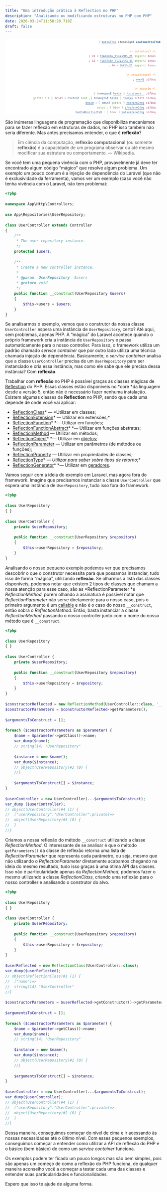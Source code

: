 ```yaml
---
title: "Uma introdução prática à Reflection no PHP"
description: "Analisando ou modificando estruturas no PHP com PHP"
date: 2020-03-24T11:58:20.718Z
draft: false
---
```


![](./images/php-reflection.png)

São inúmeras linguagens de programação que disponibiliza mecanismos para se
fazer reflexão em estruturas de dados, no PHP isso também não seria diferente.
Mas antes precisamos entender, o que é **reflexão**?

> Em ciência da computação, **reflexão computacional** (ou somente **reflexão**) é
> a capacidade de um programa observar ou até mesmo modificar sua estrutura ou
comportamento. — Wikipedia.

Se você tem uma pequena vivência com o PHP, provavelmente já deve ter encontrado
algum código “mágico” que resolve algum problema. Um exemplo um pouco comum é a
injeção de dependência do Laravel (que não é exclusividade da ferramenta), vamos
ver um exemplo (caso você não tenha vivência com o Laravel, não tem problema):

```php
<?php

namespace App\Http\Controllers;

use App\Repositories\UserRepository;

class UserController extends Controller
{
    /**
     * The user repository instance.
     */
    protected $users;

    /**
     * Create a new controller instance.
     *
     * @param  UserRepository  $users
     * @return void
     */
    public function __construct(UserRepository $users)
    {
        $this->users = $users;
    }
}
```

Se analisarmos o exemplo, vemos que o construtor da nossa classe
`UserController` espera uma instância de `UserRepository`, certo? Até aqui, sem
problemas, apenas PHP. A “mágica” do Laravel acontece quando o próprio framework
cria a instância de `UserRepository` e passa automaticamente para o nosso
controller. Para isso, o framework utiliza um padrão chamado *service container*
que por outro lado utiliza uma técnica chamada injeção de dependência.
Basicamente, o *service container* analisa que a classe `UserController` precisa
de um `UserRepository` para ser instanciado e cria essa instância, mas como ele
sabe que ele precisa dessa instância? Com **reflexão**.

Trabalhar com **reflexão** no PHP é possível graças as classes mágicas de
[Reflection](https://www.php.net/manual/pt_BR/book.reflection.php) do PHP. Essas
classes estão disponíveis no *core *da linguagem desde a versão 5, então não é
necessário fazer nenhuma instalação. Existem algumas classes de **Reflection**
no PHP, sendo que cada uma depende de onde você vai aplicar:

* [ReflectionClass](https://www.php.net/manual/pt_BR/class.reflectionclass.php)*
*—* *Utilizar em classes;
* [ReflectionExtension](https://www.php.net/manual/pt_BR/class.reflectionextension.php)*
— Utilizar em extensões;*
* [ReflectionFunction](https://www.php.net/manual/pt_BR/class.reflectionfunction.php)*
*— Utilizar em funções;
* [ReflectionFunctionAbstract](https://www.php.net/manual/pt_BR/class.reflectionfunctionabstract.php)*
*— Utilizar em funções abstratas;
* [ReflectionMethod](https://www.php.net/manual/pt_BR/class.reflectionmethod.php)
— Utilizar em métodos;
* [ReflectionObject](https://www.php.net/manual/pt_BR/class.reflectionobject.php)*
*— Utilizar em
[objetos](https://www.php.net/manual/pt_BR/language.types.object.php);
* [ReflectionParameter](https://www.php.net/manual/pt_BR/class.reflectionparameter.php)
— Utilizar em parâmetros (de métodos ou funções);
* [ReflectionProperty](https://www.php.net/manual/pt_BR/class.reflectionproperty.php)
— Utilizar em propriedades de classes;
* [ReflectionType](https://www.php.net/manual/pt_BR/class.reflectiontype.php)* —
*Utilizar para saber sobre tipos de retorno*;*
* [ReflectionGenerator](https://www.php.net/manual/pt_BR/class.reflectiongenerator.php)*
*— Utilizar em
[geradores](https://www.php.net/manual/pt_BR/class.generator.php).

Vamos seguir com a ideia do exemplo em Laravel, mas agora fora do framework.
Imagine que precisamos instanciar a classe `UserController` que espera uma
instância de `UserRepository`, tudo isso fora do framework.

```php
<?php

class UserRepository
{ }

class UserController {
    private $userRepository;

    public function __construct(UserRepository $repository)
    {
        $this->userRepository = $repository;
    }
}
```

Analisando o nosso pequeno exemplo podemos ver que precisamos descobrir o que o
construtor necessita para que possamos instanciar, tudo isso de forma “mágica”,
utilizando **reflexão**. Se olharmos a lista das classes disponíveis, podemos
notar que existem 2 tipos de classes que chamam a nossa atenção para esse caso,
são as *ReflectionParameter *e *ReflectionMethod*, porem olhando a assinatura é
possível notar que *ReflectionParameter* não serve diretamente para o nosso
caso, pois o primeiro argumento é um
[callable](https://www.php.net/manual/pt_BR/language.types.callable.php) e não é
o caso do nosso `__construct`, então sobra o *ReflectionMethod*. Então, basta
instanciar a classe *ReflectionMethod* passando o nosso controller junto com o
nome do nosso método que é `__construct`.

```php
<?php

class UserRepository
{ }

class UserController {
    private $userRepository;

    public function __construct(UserRepository $repository)
    {
        $this->userRepository = $repository;
    }
}

$constructorReflected = new ReflectionMethod(UserController::class, '__construct');
$constructorParameters = $constructorReflected->getParameters();

$argumentsToConstruct = [];

foreach ($constructorParameters as $parameter) {
    $name = $parameter->getClass()->name;
    var_dump($name);
    // string(14) "UserRepository"

    $instance = new $name();
    var_dump($instance);
    // object(UserRepository)#3 (0) {
    //}

    $argumentsToConstruct[] = $instance;
}

$userController = new UserController(...$argumentsToConstruct);
var_dump ($userController);
// object(UserController)#4 (1) {
//  ["userRepository":"UserController":private]=>
//  object(UserRepository)#3 (0) {
//  }
//}
```

Criamos a nossa reflexão do método `__construct` utilizando a classe
*ReflectionMethod*. O interessante de se analisar é que o método
`getParameters()` da classe de reflexão retorna uma lista de
*ReflectionParameter* que representa cada parâmetro, ou seja, mesmo que não
utilizando o *ReflectionParameter* diretamente acabamos chegando na ideia do
mesmo resultado, tudo isso graças à uma ótima API das classes. Isso não é
particularidade apenas da *ReflectionMethod*, podemos fazer o mesmo utilizando a
classe *ReflectionClass*, criando uma reflexão para o nosso controller e
analisando o construtor do alvo.

```php
<?php

class UserRepository
{ }

class UserController {
    private $userRepository;

    public function __construct(UserRepository $repository)
    {
        $this->userRepository = $repository;
    }
}

$userReflected = new ReflectionClass(UserController::class);
var_dump($userReflected);
// object(ReflectionClass)#1 (1) {
//  ["name"]=>
//  string(14) "UserController"
//}

$constructorParameters = $userReflected->getConstructor()->getParameters();

$argumentsToConstruct = [];

foreach ($constructorParameters as $parameter) {
    $name = $parameter->getClass()->name;
    var_dump($name);
    // string(14) "UserRepository"

    $instance = new $name();
    var_dump($instance);
    // object(UserRepository)#2 (0) {
    //}

    $argumentsToConstruct[] = $instance;
}

$userController = new UserController(...$argumentsToConstruct);
var_dump($userController);
// object(UserController)#4 (1) {
//  ["userRepository":"UserController":private]=>
//  object(UserRepository)#2 (0) {
//  }
//}
```

Dessa maneira, conseguimos começar do nível de cima e ir acessando às nossas
necessidades até o último nível. Com esses pequenos exemplos, conseguimos
começar a entender como utilizar a API de reflexão do PHP e o básico (bem
básico) de como um *service container* funciona.

Os exemplos podem ter ficado um pouco longos mas são bem simples, pois são
apenas um começo de como a reflexão do PHP funciona, de qualquer maneira
aconselho você a começar a testar cada uma das classes e entender suas
particularidades e funcionalidades.

Espero que isso te ajude de alguma forma.
